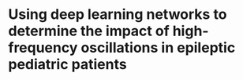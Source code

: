 # Using deep learning networks to determine the impact of high-frequency oscillations in epileptic pediatric patients
